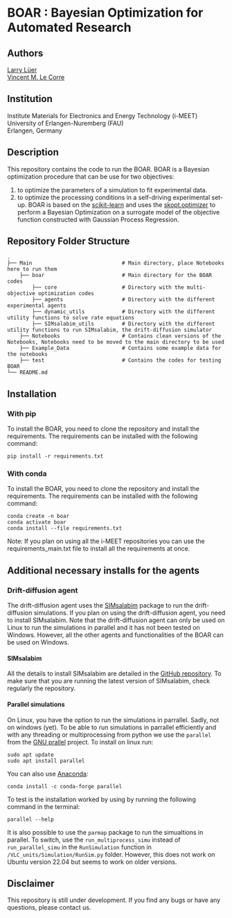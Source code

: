# BOAR : Bayesian Optimization for Automated Research

## Authors
[Larry Lüer](https://github.com/larryluer) \
[Vincent M. Le Corre](https://github.com/VMLC-PV)

## Institution
Institute Materials for Electronics and Energy Technology (i-MEET) \
University of Erlangen-Nuremberg (FAU) \
Erlangen, Germany

## Description
This repository contains the code to run the BOAR. BOAR is a Bayesian optimization procedure that can be use for two objectives:
1. to optimize the parameters of a simulation to fit experimental data.
2. to optimize the processing conditions in a self-driving experimental set-up.
BOAR is based on the [scikit-learn](https://scikit-learn.org/stable/) and uses the [skopt.optimizer](https://scikit-optimize.github.io/stable/modules/generated/skopt.Optimizer.html) to perform a Bayesian Optimization on a surrogate model of the objective function constructed with Gaussian Process Regression.

## Repository Folder Structure
    .
    ├── Main                             # Main directory, place Notebooks here to run them
        ├── boar                         # Main directory for the BOAR codes
            ├── core                     # Directory with the multi-objective optimization codes
            ├── agents                   # Directory with the different experimental agents
            ├── dynamic_utils            # Directory with the different utility functions to solve rate equations
            ├── SIMsalabim_utils         # Directory with the different utility functions to run SIMsalabim, the drift-diffusion simulator
        ├── Notebooks                    # Contains clean versions of the Notebooks, Notebooks need to be moved to the main directory to be used         
        ├── Example_Data                 # Contains some example data for the notebooks
        ├── test                         # Contains the codes for testing BOAR
    └── README.md


## Installation
### With pip
To install the BOAR, you need to clone the repository and install the requirements. The requirements can be installed with the following command:

```
pip install -r requirements.txt
```

### With conda
To install the BOAR, you need to clone the repository and install the requirements. The requirements can be installed with the following command:

```
conda create -n boar 
conda activate boar
conda install --file requirements.txt
```

Note: If you plan on using all the i-MEET repositories you can use the requirements_main.txt file to install all the requirements at once.

## Additional necessary installs for the agents
### Drift-diffusion agent
The drift-diffusion agent uses the [SIMsalabim](https://github.com/kostergroup/SIMsalabim) package to run the drift-diffusion simulations.
If you plan on using the drift-diffusion agent, you need to install SIMsalabim. Note that the drift-diffusion agent can only be used on Linux to run the simulations in parallel and it has not been tested on Windows. However, all the other agents and functionalities of the BOAR can be used on Windows.

#### SIMsalabim
All the details to install SIMsalabim are detailed in the [GitHub repository](https://github.com/kostergroup/SIMsalabim). To make sure that you are running the latest version of SIMsalabim, check regularly the repository.

#### Parallel simulations
On Linux, you have the option to run the simulations in parrallel. Sadly, not on windows (yet).
To be able to run simulations in parrallel efficiently and with any threading or multiprocessing from python we use the `parallel` from the [GNU prallel](https://www.gnu.org/software/parallel/) project.
To install on linux run:
```
sudo apt update
sudo apt install parallel
```
You can also use [Anaconda](https://anaconda.org/):
```
conda install -c conda-forge parallel
```
To test is the installation worked by using by running the following command in the terminal:
```
parallel --help
```
It is also possible to use the `parmap` package to run the simualtions in parallel. To switch, use the `run_multiprocess_simu` instead of `run_parallel_simu` in the `RunSimulation` function in `/VLC_units/Simulation/RunSim.py` folder. However, this does not work on Ubuntu version 22.04 but seems to work on older versions.


## Disclaimer
This repository is still under development. If you find any bugs or have any questions, please contact us.